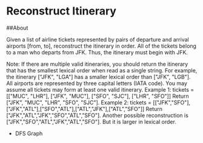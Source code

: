 # Reconstruct Itinerary
##About

Given a list of airline tickets represented by pairs of departure and arrival airports [from, to], reconstruct the itinerary in order. All of the tickets belong to a man who departs from JFK. Thus, the itinerary must begin with JFK.

Note:
If there are multiple valid itineraries, you should return the itinerary that has the smallest lexical order when read as a single string. For example, the itinerary ["JFK", "LGA"] has a smaller lexical order than ["JFK", "LGB"].
All airports are represented by three capital letters (IATA code).
You may assume all tickets may form at least one valid itinerary.
Example 1:
tickets = [["MUC", "LHR"], ["JFK", "MUC"], ["SFO", "SJC"], ["LHR", "SFO"]]
Return ["JFK", "MUC", "LHR", "SFO", "SJC"].
Example 2:
tickets = [["JFK","SFO"],["JFK","ATL"],["SFO","ATL"],["ATL","JFK"],["ATL","SFO"]]
Return ["JFK","ATL","JFK","SFO","ATL","SFO"].
Another possible reconstruction is ["JFK","SFO","ATL","JFK","ATL","SFO"]. But it is larger in lexical order.

* DFS Graph



